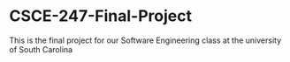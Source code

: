 # CSCE-247-Final-Project
This is the final project for our Software Engineering class at the university of South Carolina
